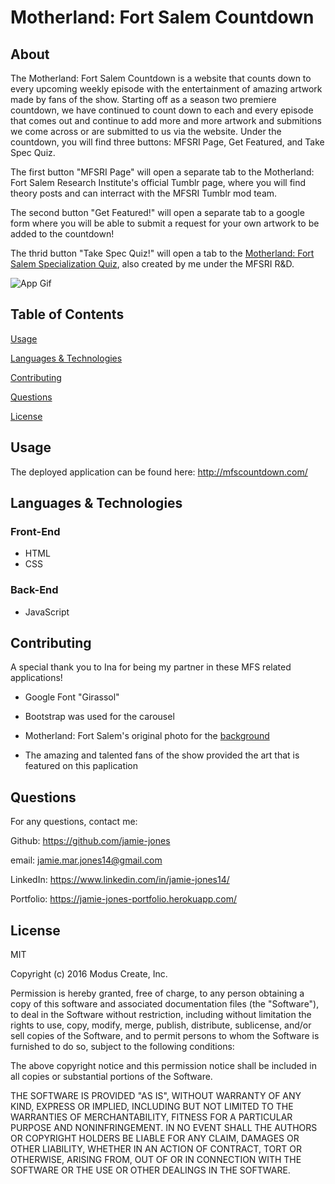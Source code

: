 # Motherland: Fort Salem Countdown

## About

The Motherland: Fort Salem Countdown is a website that counts down to every upcoming weekly episode with the entertainment of amazing artwork made by fans of the show. Starting off as a season two premiere countdown, we have continued to count down to each and every episode that comes out and continue to add more and more artwork and submitions we come across or are submitted to us via the website. Under the countdown, you will find three buttons: MFSRI Page, Get Featured, and Take Spec Quiz.

The first button "MFSRI Page" will open a separate tab to the Motherland: Fort Salem Research Institute's official Tumblr page, where you will find theory posts and can interract with the MFSRI Tumblr mod team.

The second button "Get Featured!" will open a separate tab to a google form where you will be able to submit a request for your own artwork to be added to the countdown!

The thrid button "Take Spec Quiz!" will open a tab to the [Motherland: Fort Salem Specialization Quiz](http://www.mfsquiz.com/), also created by me under the MFSRI R&D.

<img src="./images/mfscountdown.gif" alt="App Gif">

## Table of Contents

[Usage](#Usage)

[Languages & Technologies](#Languages-Technologies)

[Contributing](#Contributing)

[Questions](#Questions)

[License](#License)

## Usage

The deployed application can be found here: http://mfscountdown.com/

## Languages & Technologies

### Front-End

* HTML
* CSS

### Back-End

* JavaScript

## Contributing

A special thank you to Ina for being my partner in these MFS related applications!

* Google Font "Girassol"

* Bootstrap was used for the carousel 

* Motherland: Fort Salem's original photo for the [background](https://pbs.twimg.com/media/EUueViiUwAAD95O?format=jpg&name=large)

* The amazing and talented fans of the show provided the art that is featured on this paplication

## Questions

For any questions, contact me:

Github: https://github.com/jamie-jones

email: jamie.mar.jones14@gmail.com

LinkedIn: https://www.linkedin.com/in/jamie-jones14/

Portfolio: https://jamie-jones-portfolio.herokuapp.com/

## License

MIT

Copyright (c) 2016 Modus Create, Inc.

Permission is hereby granted, free of charge, to any person obtaining a copy of this software and associated documentation files (the "Software"), to deal in the Software without restriction, including without limitation the rights to use, copy, modify, merge, publish, distribute, sublicense, and/or sell copies of the Software, and to permit persons to whom the Software is furnished to do so, subject to the following conditions:

The above copyright notice and this permission notice shall be included in all copies or substantial portions of the Software.

THE SOFTWARE IS PROVIDED "AS IS", WITHOUT WARRANTY OF ANY KIND, EXPRESS OR IMPLIED, INCLUDING BUT NOT LIMITED TO THE WARRANTIES OF MERCHANTABILITY, FITNESS FOR A PARTICULAR PURPOSE AND NONINFRINGEMENT. IN NO EVENT SHALL THE AUTHORS OR COPYRIGHT HOLDERS BE LIABLE FOR ANY CLAIM, DAMAGES OR OTHER LIABILITY, WHETHER IN AN ACTION OF CONTRACT, TORT OR OTHERWISE, ARISING FROM, OUT OF OR IN CONNECTION WITH THE SOFTWARE OR THE USE OR OTHER DEALINGS IN THE SOFTWARE.